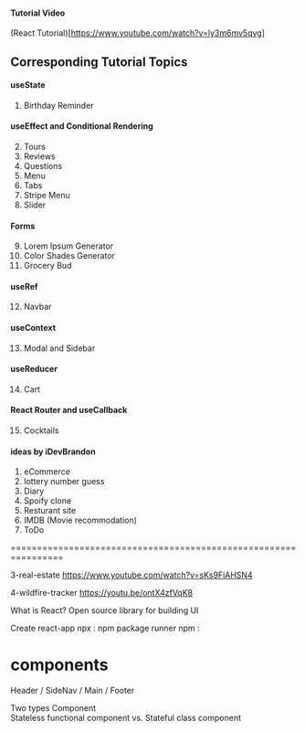 #### Tutorial Video

(React Tutorial)[https://www.youtube.com/watch?v=ly3m6mv5qvg]

## Corresponding Tutorial Topics

#### useState

1. Birthday Reminder

#### useEffect and Conditional Rendering

2. Tours
3. Reviews
4. Questions
5. Menu
6. Tabs
7. Stripe Menu
8. Slider

#### Forms

9. Lorem Ipsum Generator
10. Color Shades Generator
11. Grocery Bud

#### useRef

12. Navbar

#### useContext

13. Modal and Sidebar

#### useReducer

14. Cart

#### React Router and useCallback

15. Cocktails

#### ideas by iDevBrandon

1. eCommerce
2. lottery number guess
3. Diary
4. Spoify clone
5. Resturant site
6. IMDB (Movie recommodation)
7. ToDo

================================================================

3-real-estate
https://www.youtube.com/watch?v=sKs9FiAHSN4

4-wildfire-tracker
https://youtu.be/ontX4zfVqK8


What is React?
Open source library for building UI

Create react-app
npx : npm package runner
npm : 


# components 
Header / SideNav / Main / Footer 

Two types Component  
Stateless functional component vs. Stateful class component

